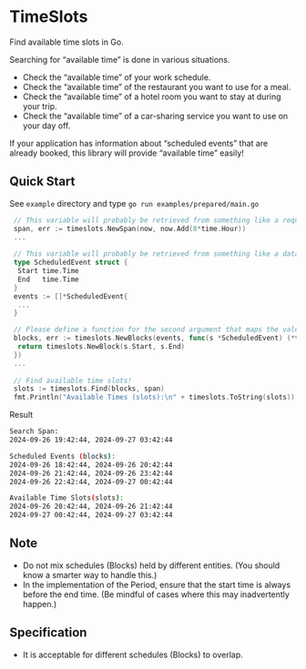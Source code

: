 # TimeSlots

Find available time slots in Go.

Searching for “available time” is done in various situations.

-	Check the “available time” of your work schedule.
-	Check the “available time” of the restaurant you want to use for a meal.
-	Check the “available time” of a hotel room you want to stay at during your trip.
-	Check the “available time” of a car-sharing service you want to use on your day off.

If your application has information about “scheduled events” that are already booked, this library will provide “available time” easily!

## Quick Start

See `example` directory and type `go run examples/prepared/main.go `

```go
 // This variable will probably be retrieved from something like a request. Since this is an example, we’ll create it artificially.
 span, err := timeslots.NewSpan(now, now.Add(8*time.Hour))
 ...
 
 // This variable will probably be retrieved from something like a database record. Since this is an example, we’ll create it artificially.
 type ScheduledEvent struct {
  Start time.Time
  End   time.Time
 }
 events := []*ScheduledEvent{
  ...
 }

 // Please define a function for the second argument that maps the values passed to `timeslots.NewBlock` to the fields of your struct.
 blocks, err := timeslots.NewBlocks(events, func(s *ScheduledEvent) (*timeslots.Block, error) {
  return timeslots.NewBlock(s.Start, s.End)
 })
 ...
 
 // Find available time slots!
 slots := timeslots.Find(blocks, span)
 fmt.Println("Available Times (slots):\n" + timeslots.ToString(slots))
```

Result 

```sh
Search Span:
2024-09-26 19:42:44, 2024-09-27 03:42:44

Scheduled Events (blocks):
2024-09-26 18:42:44, 2024-09-26 20:42:44
2024-09-26 21:42:44, 2024-09-26 23:42:44
2024-09-26 22:42:44, 2024-09-27 00:42:44

Available Time Slots(slots):
2024-09-26 20:42:44, 2024-09-26 21:42:44
2024-09-27 00:42:44, 2024-09-27 03:42:44
```

## Note

- Do not mix schedules (Blocks) held by different entities. (You should know a smarter way to handle this.)
- In the implementation of the Period, ensure that the start time is always before the end time. (Be mindful of cases where this may inadvertently happen.)

## Specification

- It is acceptable for different schedules (Blocks) to overlap.
